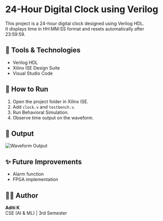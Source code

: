 # 24-Hour Digital Clock using Verilog

This project is a 24-hour digital clock designed using Verilog HDL.  
It displays time in HH:MM:SS format and resets automatically after 23:59:59.

## 🔧 Tools & Technologies
- Verilog HDL  
- Xilinx ISE Design Suite  
- Visual Studio Code  

## 🚀 How to Run
1. Open the project folder in Xilinx ISE.  
2. Add `clock.v` and `testbench.v`.  
3. Run Behavioral Simulation.  
4. Observe time output on the waveform.

## 📸 Output
![Waveform Output](waveform.png)

## ✨ Future Improvements
- Alarm function  
- FPGA implementation  

## 👩‍💻 Author
**Aditi K**  
CSE (AI & ML) | 3rd Semester
